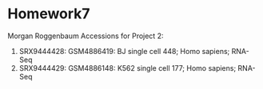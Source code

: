 # Homework7
Morgan Roggenbaum
Accessions for Project 2:
1.	SRX9444428: GSM4886419: BJ single cell 448; Homo sapiens; RNA-Seq
2.	SRX9444429: GSM4886148: K562 single cell 177; Homo sapiens; RNA-Seq
